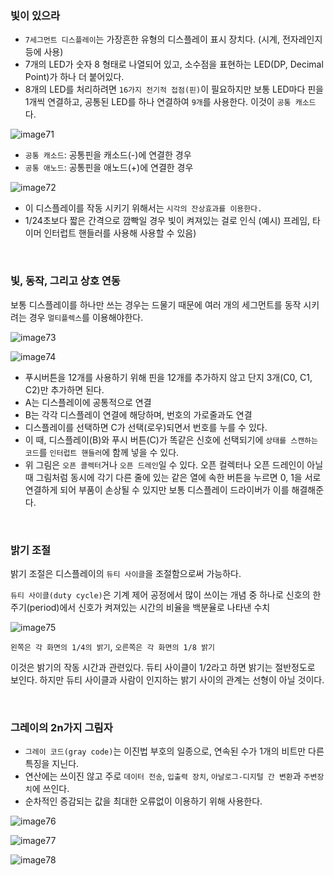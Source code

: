 ### 빛이 있으라

- `7세그먼트 디스플레이`는 가장흔한 유형의 디스플레이 표시 장치다. (시계, 전자레인지 등에 사용)
- 7개의 LED가 숫자 8 형태로 나열되어 있고, 소수점을 표현하는 LED(DP, Decimal Point)가 하나 더 붙어있다.
- 8개의 LED를 처리하려면 `16가지 전기적 접점(핀)`이 필요하지만 보통 LED마다 핀을 1개씩 연결하고, 공통된 LED를 하나 연결하여 `9개`를 사용한다. 이것이 `공통 캐소드`다.

![image71](https://github.com/user-attachments/assets/078ff53a-f18b-47f6-84d0-d89c8eaafc56)

- `공통 캐소드`: 공통핀을 캐소드(-)에 연결한 경우
- `공통 애노드`: 공통핀을 애노드(+)에 연결한 경우

![image72](https://github.com/user-attachments/assets/a11d4dd1-e0e0-4c87-89ea-dd7d7f30d476)

- 이 디스플레이를 작동 시키기 위해서는 `시각의 잔상효과를 이용한다.`
- 1/24초보다 짧은 간격으로 깜빡일 경우 빛이 켜져있는 걸로 인식 (예시) 프레임, 타이머 인터럽트 핸들러를 사용해 사용할 수 있음)

<br>

### 빛, 동작, 그리고 상호 연동

보통 디스플레이를 하나만 쓰는 경우는 드물기 때문에 여러 개의 세그먼트를 동작 시키려는 경우 `멀티플렉스`를 이용해야한다.

![image73](https://github.com/user-attachments/assets/78c074b7-3c42-4250-b3bf-2b95f70ef903)

![image74](https://github.com/user-attachments/assets/e2939f07-3ffa-4c0c-9a46-01530654dbc9)

- 푸시버튼을 12개를 사용하기 위해 핀을 12개를 추가하지 않고 단지 3개(C0, C1, C2)만 추가하면 된다.
- A는 디스플레이에 공통적으로 연결
- B는 각각 디스플레이 연결에 해당하며, 번호의 가로줄과도 연결
- 디스플레이를 선택하면 C가 선택(로우)되면서 번호를 누를 수 있다.
- 이 때, 디스플레이(B)와 푸시 버튼(C)가 똑같은 신호에 선택되기에 `상태를 스캔하는 코드`를 `인터럽트 핸들러`에 함께 넣을 수 있다.
- 위 그림은 `오픈 콜렉터`거나 `오픈 드레인`일 수 있다. 오픈 컬렉터나 오픈 드레인이 아닐 때 그림처럼 동시에 각기 다른 줄에 있는 같은 열에 속한 버튼을 누르면 0, 1을 서로 연결하게 되어 부품이 손상될 수 있지만 보통 디스플레이 드라이버가 이를 해결해준다.

<br>

### 밝기 조절

밝기 조절은 디스플레이의 `듀티 사이클`을 조절함으로써 가능하다.

`듀티 사이클(duty cycle)`은 기계 제어 공정에서 많이 쓰이는 개념 중 하나로 신호의 한 주기(period)에서 신호가 켜져있는 시간의 비율을 백분율로 나타낸 수치

![image75](https://github.com/user-attachments/assets/4e2100a8-a74c-4982-b080-08ae0b2fedcf)

`왼쪽은 각 화면의 1/4의 밝기`, `오른쪽은 각 화면의 1/8 밝기`

이것은 밝기의 작동 시간과 관련있다. 듀티 사이클이 1/2라고 하면 밝기는 절반정도로 보인다. 하지만 듀티 사이클과 사람이 인지하는 밝기 사이의 관계는 선형이 아닐 것이다.

<br>

### 그레이의 2n가지 그림자

- `그레이 코드(gray code)`는 이진법 부호의 일종으로, 연속된 수가 1개의 비트만 다른 특징을 지닌다.
- 연산에는 쓰이진 않고 주로 `데이터 전송`, `입출력 장치`, `아날로그-디지털 간 변환`과 `주변장치`에 쓰인다.
- 순차적인 증감되는 값을 최대한 오류없이 이용하기 위해 사용한다.

![image76](https://github.com/user-attachments/assets/d2c428b1-f46a-40f5-9cc2-f111c5e4942a)

![image77](https://github.com/user-attachments/assets/a839a359-aa65-498d-a357-8ae9fc6a54e0)

![image78](https://github.com/user-attachments/assets/a5b37cf3-c7cb-46ee-882d-6c2880bde59f)